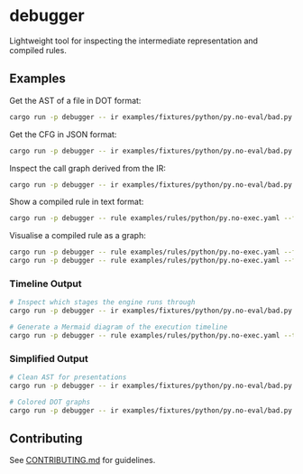 # debugger

Lightweight tool for inspecting the intermediate representation and compiled rules.

## Examples

Get the AST of a file in DOT format:

```bash
cargo run -p debugger -- ir examples/fixtures/python/py.no-eval/bad.py --kind ast --format dot
```

Get the CFG in JSON format:

```bash
cargo run -p debugger -- ir examples/fixtures/python/py.no-eval/bad.py --kind cfg --format json
```

Inspect the call graph derived from the IR:

```bash
cargo run -p debugger -- ir examples/fixtures/python/py.no-eval/bad.py --kind callgraph --format text
```

Show a compiled rule in text format:

```bash
cargo run -p debugger -- rule examples/rules/python/py.no-exec.yaml --format text
```

Visualise a compiled rule as a graph:

```bash
cargo run -p debugger -- rule examples/rules/python/py.no-exec.yaml --format dot
cargo run -p debugger -- rule examples/rules/python/py.no-exec.yaml --format mermaid
```

### Timeline Output

```bash
# Inspect which stages the engine runs through
cargo run -p debugger -- ir examples/fixtures/python/py.no-eval/bad.py --timeline text

# Generate a Mermaid diagram of the execution timeline
cargo run -p debugger -- rule examples/rules/python/py.no-exec.yaml --timeline mermaid
```

### Simplified Output

```bash
# Clean AST for presentations
cargo run -p debugger -- ir examples/fixtures/python/py.no-eval/bad.py --kind ast --format tree --simplified

# Colored DOT graphs
cargo run -p debugger -- ir examples/fixtures/python/py.no-eval/bad.py --kind ast --format dot --simplified
```

## Contributing

See [CONTRIBUTING.md](../CONTRIBUTING.md) for guidelines.
